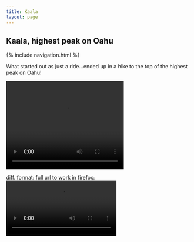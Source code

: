 ```yaml
---
title: Kaala
layout: page
---
```


## Kaala, highest peak on Oahu

{% include navigation.html %} 

What started out as just a ride...ended up in a hike to the top of the highest peak on Oahu!   
<p>
   <video width="320" height="240" controls>
  <source src="../images/ChinaCliffs1.MOV" type="video/mp4" autoplay="false" preload="none">
  

</video>
</p>
<p>
   diff. format:  full url to work in firefox:
   
<video controls>
  <source src="https://nswaswajim.github.io/lutembe/images/ChinaCliffs1.MOV" type="video/mp4" autoplay="false" preload="none">
 

</video>
